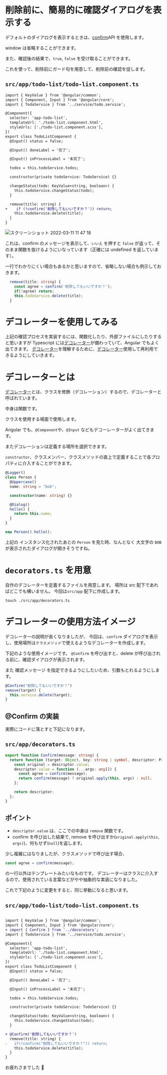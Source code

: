 [confirm]: https://developer.mozilla.org/ja/docs/Web/API/Window/confirm
[decorators]: https://www.typescriptlang.org/docs/handbook/decorators.html

# 削除前に、簡易的に確認ダイアログを表示する

デフォルトのダイアログを表示するときは、[confirm][confirm]API を使用します。

window は省略することができます。

また、確認後の結果で、`true`, `false` を受け取ることができます。

これを使って、削除前にガード句を用意して、削除前の確認を促します。

## **`src/app/todo-list/todo-list.component.ts`**

```diff
import { KeyValue } from '@angular/common';
import { Component, Input } from '@angular/core';
import { TodoService } from '../service/todo.service';

@Component({
  selector: 'app-todo-list',
  templateUrl: './todo-list.component.html',
  styleUrls: ['./todo-list.component.scss'],
})
export class TodoListComponent {
  @Input() status = false;

  @Input() doneLabel = '完了';

  @Input() inProcessLabel = '未完了';

  todos = this.todoService.todos;

  constructor(private todoService: TodoService) {}

  changeStatus(todo: KeyValue<string, boolean>) {
    this.todoService.changeStatus(todo);
  }

  remove(title: string) {
+    if (!confirm('削除してもいいですか？')) return;
    this.todoService.delete(title);
  }
}
```

![スクリーンショット 2022-03-11 11 47 18](https://user-images.githubusercontent.com/20474933/157792584-28902b55-2d51-4cde-9e8e-266b11a0be99.png)

これは、confirm のメッセージを表示して、`いいえ` を押すと `false` が返って、そのまま関数を抜けるようにいなっています（正確には undefined を返しています）。

一行でわかりにくい場合もあるかと思いますので、省略しない場合も例示しておきます。

```typescript
  remove(title: string) {
    const agree = confirm('削除してもいいですか？');
    if(!agree) return;
    this.todoService.delete(title);
  }
```

# デコレーターを使用してみる

上記の確認プロセスを実装するには、関数化したり、外部ファイルにしたりすると思いますが
Typescript には[デコレーター][decorators]が備わっていて、Angular でもよく出てきます。
[デコレーター][decorators]を理解するために、[デコレーター][decorators]使用して再利用できるようにしていきます。

# デコレーターとは

[デコレーター][decorators]とは、クラスを修飾（デコレーション）するので、デコレーターと呼ばれています。

中身は関数です。

クラスを使用する場面で使用します。

Angular でも、`@Component`や、`@Input` などもデコーレーターがよく出てきます。

またデコレーションは定義する場所を選択できます。

`constructor`、クラスメンバー、クラスメソッドの直上で定義することで各プロパティに介入することができます。

```typescript
@Logger()
class Person {
  @Uppercase()
  name: string = "bob";

  constructor(name: string) {}

  @Dialog()
  hello() {
    return this.name;
  }
}

new Person().hello();
```

上記の インスタンス化されたあとの `Person` を見た時、なんとなく 大文字の `BOB` が表示されたダイアログが開きそうですね。

# `decorators.ts` を用意

自作のデコレーターを定義するファイルを用意します。
場所は src 配下であればどこでも構いません。
今回は`src/app` 配下に作成します。

```fish
touch ./src/app/decorators.ts
```

# デコレーターの使用方法イメージ

デコレーターの説明が長くなりましたが、
今回は、`confirm` ダイアログを表示し、使用場所は`クラスメソッド`で使えるようなデコレーターを作成します。

下記のような使用イメージです。
`@Confirm` を呼び出すと、delete が呼び出される前に、確認ダイアログが表示されます。

また 確認メッセージ を指定できるようにしたいため、引数もとれるようにします。

```typescript
@Confirm("削除してもいいですか？")
remove(target) {
  this.service.delete(target);
}
```

## @Confirm の実装

実際にコードに落とすと下記になります。

## **`src/app/decorators.ts`**

```typescript
export function Confirm(message: string) {
  return function (target: Object, key: string | symbol, descriptor: PropertyDescriptor) {
    const original = descriptor.value;
    descriptor.value = function (...args: any[]) {
      const agree = confirm(message);
      return confirm(message) ? original.apply(this, args) : null;
    };

    return descriptor;
  };
}
```

## ポイント

- `descriptor.value` は、ここでの中身は `remove` 関数です。
- confirm を呼び出した結果で, remove を呼び出すか(`original.apply(this, args)`)、何もせず(`null`)を返します。

少し複雑にはなりましたが、クラスメソッドで呼び出す場合、

```typescript
const agree = confirm(message);
```

の一行以外はテンプレートみたいなものです。
デコレーターはクラスに介入するので、使用されている言葉などがやや抽象的な実装になりました。

これで下記のように変更をすると、同じ挙動になると思います。

## **`src/app/todo-list/todo-list.component.ts`**

```diff

import { KeyValue } from '@angular/common';
import { Component, Input } from '@angular/core';
+ import { Confirm } from '../decorators';
import { TodoService } from '../service/todo.service';

@Component({
  selector: 'app-todo-list',
  templateUrl: './todo-list.component.html',
  styleUrls: ['./todo-list.component.scss'],
})
export class TodoListComponent {
  @Input() status = false;

  @Input() doneLabel = '完了';

  @Input() inProcessLabel = '未完了';

  todos = this.todoService.todos;

  constructor(private todoService: TodoService) {}

  changeStatus(todo: KeyValue<string, boolean>) {
    this.todoService.changeStatus(todo);
  }

+ @Confirm('削除してもいいですか？')
  remove(title: string) {
-   if(!confirm("削除してもいいですか？")) return;
    this.todoService.delete(title);
  }
}
```

お疲れさまでした 🐴
